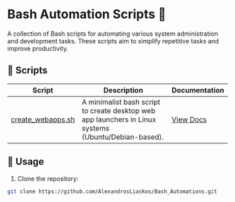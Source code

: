 # Bash Automation Scripts 🚀

A collection of Bash scripts for automating various system administration and development tasks. These scripts aim to simplify repetitive tasks and improve productivity.

## 📂 Scripts

| Script | Description | Documentation |
|--------|-------------|---------------|
| [create_webapps.sh](create_webapps/create_webapps.sh) | A minimalist bash script to create desktop web app launchers in Linux systems (Ubuntu/Debian-based). | [View Docs](create_webapps/create_webapps.md) |

## 📜 Usage

1. Clone the repository:
```bash
git clone https://github.com/AlexandrosLiaskos/Bash_Automations.git
